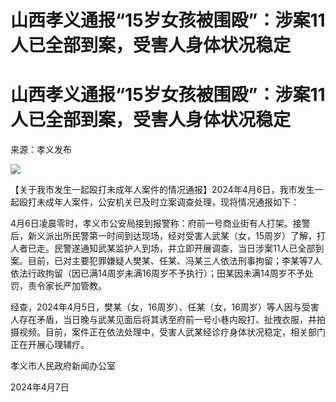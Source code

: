 # 山西孝义通报“15岁女孩被围殴”：涉案11人已全部到案，受害人身体状况稳定

# 山西孝义通报“15岁女孩被围殴”：涉案11人已全部到案，受害人身体状况稳定

来源：孝义发布

![](https://inews.gtimg.com/om_bt/O3-6l2lLYwBlYB9YY1AQlfHzaJObN5ZPC16QrBh3ldJMEAA/1000)

【关于我市发生一起殴打未成年人案件的情况通报】2024年4月6日，我市发生一起殴打未成年人案件，公安机关已及时立案调查处理，现将情况通报如下：

4月6日凌晨零时，孝义市公安局接到报警称：府前一号商业街有人打架。接警后，新义派出所民警第一时间到达现场，经对受害人武某（女，15周岁）了解，打人者已走。民警遂通知武某监护人到场，并立即开展调查，当日涉案11人已全部到案。目前，已对主要犯罪嫌疑人樊某、任某、冯某三人依法刑事拘留；李某等7人依法行政拘留（因已满14周岁未满16周岁不予执行）；田某因未满14周岁不予处罚，责令家长严加管教。

经查，2024年4月5日，樊某（女，16周岁）、任某（女，16周岁）等人因与受害人存在矛盾，当日晚与武某见面后将其诱至府前一号小巷内殴打、扯拽衣服，并拍摄视频。目前，案件正在依法处理中，受害人武某经诊疗身体状况稳定，相关部门正在开展心理辅疗。

孝义市人民政府新闻办公室

2024年4月7日

